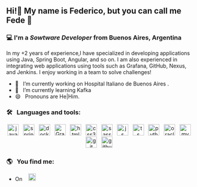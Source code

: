 <h2 align="left">Hi!👋 My name is Federico, but you can call me Fede 🙌</h2>

<h3 align="left">💻 I'm a <em>Sowtware Developer</em> from Buenos Aires, Argentina</h3>


In my +2 years of experience,I have specialized in developing applications using Java, Spring Boot, Angular, and so on. I am also experienced in integrating web applications using tools such as Grafana, GitHub, Nexus, and Jenkins. I enjoy working in a team to solve challenges!

- 🔭 &nbsp;&nbsp;I’m currently working on Hospital Italiano de Buenos Aires . <br/>
- 🌱 &nbsp;&nbsp;I’m currently learning Kafka <br/>
- 😄 &nbsp;&nbsp;Pronouns are He|Him.

### 🛠️ &nbsp;&nbsp;Languages and tools:

<p align="center">
  <img src="https://img.shields.io/badge/Java-F80000?style=for-the-badge&logo=oracle&logoColor=white" alt="java" height="30"/>&nbsp;&nbsp;
  <img src="https://img.shields.io/badge/spring-64B742?style=for-the-badge&logo=spring&logoColor=white" alt="spring" height="30"/>&nbsp;&nbsp;
  <img src="https://img.shields.io/badge/Docker-2CA5E0?style=flat-square&logo=docker&logoColor=white" alt="docker" height="30"/>&nbsp;&nbsp;
  <img src="https://img.shields.io/badge/Grafana-F2F4F9?style=for-the-badge&logo=grafana&logoColor=orange&labelColor=F2F4F9" alt="Grafana" height="30"/>&nbsp;&nbsp;
  <img src="https://img.shields.io/badge/HTML5-E34F26?style=for-the-badge&logo=html5&logoColor=white" alt="html5" height="30"/>&nbsp;&nbsp;
  <img src="https://img.shields.io/badge/CSS3-1572B6?style=for-the-badge&logo=css3&logoColor=white" alt="css3" height="30"/>&nbsp;&nbsp; 
  <img src="https://img.shields.io/badge/Sass-CC6699?style=for-the-badge&logo=sass&logoColor=white" alt="sass" height="30">&nbsp;&nbsp;
  <img src="https://img.shields.io/badge/JavaScript-F7DF1E?style=for-the-badge&logo=javascript&logoColor=black" alt="js" height="30"/>&nbsp;&nbsp;
  <img src="https://img.shields.io/badge/TypeScript-007ACC?style=flat-square&logo=typescript&logoColor=white" alt="ts" height="30"/>&nbsp;&nbsp;
  <img src="https://img.shields.io/badge/Python-FFD43B?style=for-the-badge&logo=python&logoColor=blue" alt="python" height="30" />&nbsp;&nbsp;
  <img src="https://img.shields.io/badge/Oracle-F80000?style=for-the-badge&logo=oracle&logoColor=white" alt="oracle" height="30"/>&nbsp;&nbsp;
  <img src="https://img.shields.io/badge/MySQL-00000F?style=for-the-badge&logo=mysql&logoColor=white" alt="mySQL" height="30"/>&nbsp;&nbsp; 
  <img src="https://img.shields.io/badge/Git-F05032?style=for-the-badge&logo=git&logoColor=white" alt="git" height="30"/>&nbsp;&nbsp;
  <img src="https://img.shields.io/badge/GitHub-100000?style=for-the-badge&logo=github&logoColor=white" alt="github" height="30"/>&nbsp;&nbsp;
  
</p>

### 🌎 &nbsp;&nbsp;You find me:
- On &nbsp;&nbsp; <a href="https://www.linkedin.com/in/federicodip/"><img src="https://img.shields.io/badge/Federico%20Dip-white?style=for-the-badge&logo=Linkedin&logoColor=%23FFFFFF&labelColor=%230A66C2&color=%230A66C2" height="20"></a>
